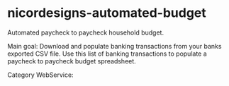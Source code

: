 # nicordesigns-automated-budget
Automated paycheck to paycheck household budget.

Main goal: 
Download and populate banking transactions from your banks exported CSV file. 
Use this list of banking transactions to populate a paycheck to paycheck budget spreadsheet.

Category WebService:
